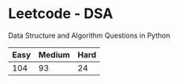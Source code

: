 # Leetcode - DSA

Data Structure and Algorithm Questions in Python

| Easy   |  Medium  | Hard |
|--------|----------|------|
|  104   |    93    |  24  |
